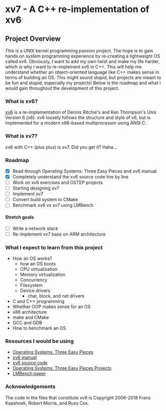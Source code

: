 # xv7 - A C++ re-implementation of xv6

## Project Overview
This is a UNIX kernel programming passion project. The hope is to gain hands on system programming experience by re-creating a lightweight OS called xv6.
Obviously, I want to add my own twist and make my life harder, which is why I want to re-implement xv6 in C++. This will help me understand whether an
object-oriented language like C++ makes sense in terms of building an OS. This might sound stupid, but projects are meant to be fun and stupid, especially my projects! Below is the roadmap and what I would gain throughout the development of this project.

### What is xv6?
[xv6](https://github.com/mit-pdos/xv6-public) is a re-implementation of Dennis Ritchie's and Ken Thompson's Unix Version 6 (v6). xv6 loosely follows the structure and style of v6, but is implemented for a modern x86-based multiprocessor using ANSI C.

### What is xv7?
xv6 with C++ (plus plus) is xv7. Did you get it? Haha...

### Roadmap

- [x] Read through Operating Systems: Three Easy Pieces and xv6 manual
- [x] Completely understand the xv6 source code line by line
- [ ] Work on xv6 exercises and OSTEP projects
- [ ] Starting designing xv7
- [ ] Implement xv7
- [ ] Convert build system to CMake
- [ ] Benchmark xv6 vs xv7 using LMBench

#### Stretch goals
- [ ] Write a network stack
- [ ] Re-implement xv7 base on ARM architecture

### What I expect to learn from this project
* How an OS works?
    * how an OS boots
    * CPU virtualization
    * Memory virtualization
    * Concurrency
    * Filesystem
    * Device drivers
        * char, block, and net drivers
* C and C++ programming
* Whether OOP makes sense for an OS
* x86 architecture
* make and CMake
* GCC and GDB
* How to benchmark an OS

### Resources I would be using
* [Operating Systems: Three Easy Pieces](https://pages.cs.wisc.edu/~remzi/OSTEP/)
* [xv6 manual](https://pdos.csail.mit.edu/6.828/2018/xv6/book-rev11.pdf)
* [xv6 source code](https://github.com/mit-pdos/xv6-public)
* [Operating Systems: Three Easy Pieces Projects](https://github.com/remzi-arpacidusseau/ostep-projects/)
* [LMBench paper](https://lmbench.sourceforge.net/lmbench-usenix.pdf)

### Acknowledgements

The code in the files that constitute xv6 is
Copyright 2006-2018 Frans Kaashoek, Robert Morris, and Russ Cox.
